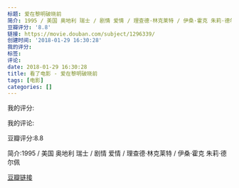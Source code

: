 ```yaml
---
标题: 爱在黎明破晓前
简介: 1995 / 美国 奥地利 瑞士 / 剧情 爱情 / 理查德·林克莱特 / 伊桑·霍克 朱莉·德尔佩
豆瓣评分: '8.8'
链接: https://movie.douban.com/subject/1296339/
创建时间: '2018-01-29 16:30:28'
我的评分:
标签:
评论:
date: 2018-01-29 16:30:28
title: 看了电影 - 爱在黎明破晓前
tags: [电影]
categories: []
---
```


我的评分:

我的评论:

豆瓣评分:8.8

简介:1995 / 美国 奥地利 瑞士 / 剧情 爱情 / 理查德·林克莱特 / 伊桑·霍克 朱莉·德尔佩

[豆瓣链接](https://movie.douban.com/subject/1296339/)

